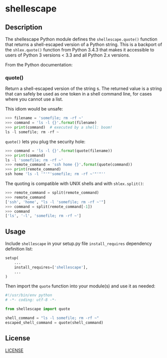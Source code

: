 # shellescape

## Description

The shellescape Python module defines the `shellescape.quote()` function that returns a shell-escaped version of a Python string.  This is a backport of the `shlex.quote()` function from Python 3.4.3 that makes it accessible to users of Python 3 versions < 3.3 and all Python 2.x versions.

From the Python documentation:

### quote()

Return a shell-escaped version of the string s. The returned value is a string that can safely be used as one token in a shell command line, for cases where you cannot use a list.

This idiom would be unsafe:

```python
>>> filename = 'somefile; rm -rf ~'
>>> command = 'ls -l {}'.format(filename)
>>> print(command)  # executed by a shell: boom!
ls -l somefile; rm -rf ~
```

`quote()` lets you plug the security hole:

```python
>>> command = 'ls -l {}'.format(quote(filename))
>>> print(command)
ls -l 'somefile; rm -rf ~'
>>> remote_command = 'ssh home {}'.format(quote(command))
>>> print(remote_command)
ssh home 'ls -l '"'"'somefile; rm -rf ~'"'"''
```

The quoting is compatible with UNIX shells and with `shlex.split()`:

```python
>>> remote_command = split(remote_command)
>>> remote_command
['ssh', 'home', "ls -l 'somefile; rm -rf ~'"]
>>> command = split(remote_command[-1])
>>> command
['ls', '-l', 'somefile; rm -rf ~']
```


## Usage

Include `shellescape` in your setup.py file `install_requires` dependency definition list:

```python
setup(
    ...
    install_requires=['shellescape'],
    ...
)
```

Then import the `quote` function into your module(s) and use it as needed:

```python
#!/usr/bin/env python
# -*- coding: utf-8 -*-

from shellescape import quote

shell_command = "ls -l somefile; rm -rf ~"
escaped_shell_command = quote(shell_command)
```

## License

[LICENSE](https://github.com/chrissimpkins/shellescape/blob/master/docs/LICENSE)


